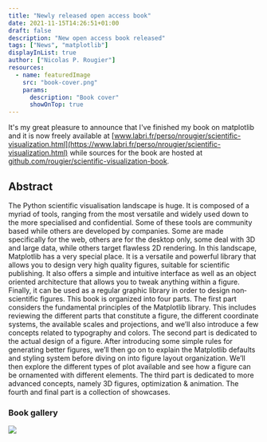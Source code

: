 ```yaml
---
title: "Newly released open access book"
date: 2021-11-15T14:26:51+01:00
draft: false
description: "New open access book released"
tags: ["News", "matplotlib"]
displayInList: true
author: ["Nicolas P. Rougier"]
resources:
  - name: featuredImage
    src: "book-cover.png"
    params:
      description: "Book cover"
      showOnTop: true
---
```


It's my great pleasure to announce that I've finished my book on matplotlib and it is now freely available at [www.labri.fr/perso/nrougier/scientific-visualization.html](https://www.labri.fr/perso/nrougier/scientific-visualization.html) while sources for the book are hosted at [github.com/rougier/scientific-visualization-book](https://github.com/rougier/scientific-visualization-book).

## Abstract

The Python scientific visualisation landscape is huge. It is composed of a myriad of tools, ranging from the most versatile and widely used down to the more specialised and confidential. Some of these tools are community based while others are developed by companies. Some are made specifically for the web, others are for the desktop only, some deal with 3D and large data, while others target flawless 2D rendering. In this landscape, Matplotlib has a very special place. It is a versatile and powerful library that allows you to design very high quality figures, suitable for scientific publishing. It also offers a simple and intuitive interface as well as an object oriented architecture that allows you to tweak anything within a figure. Finally, it can be used as a regular graphic library in order to design non‐scientific figures. This book is organized into four parts. The first part considers the fundamental principles of the Matplotlib library. This includes reviewing the different parts that constitute a figure, the different coordinate systems, the available scales and projections, and we’ll also introduce a few concepts related to typography and colors. The second part is dedicated to the actual design of a figure. After introducing some simple rules for generating better figures, we’ll then go on to explain the Matplotlib defaults and styling system before diving on into figure layout organization. We’ll then explore the different types of plot available and see how a figure can be ornamented with different elements. The third part is dedicated to more advanced concepts, namely 3D figures, optimization & animation. The fourth and final part is a collection of showcases.

### Book gallery

![ ](book-gallery.png)
